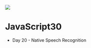 ﻿![](https://javascript30.com/images/JS3-social-share.png)

# JavaScript30

* Day  20 - Native Speech Recognition
